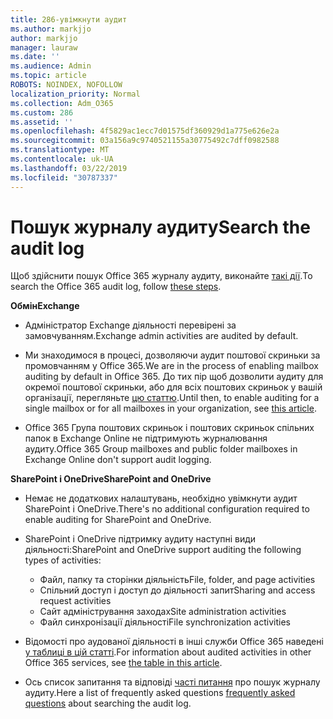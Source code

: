 ```yaml
---
title: 286-увімкнути аудит
ms.author: markjjo
author: markjjo
manager: lauraw
ms.date: ''
ms.audience: Admin
ms.topic: article
ROBOTS: NOINDEX, NOFOLLOW
localization_priority: Normal
ms.collection: Adm_O365
ms.custom: 286
ms.assetid: ''
ms.openlocfilehash: 4f5829ac1ecc7d01575df360929d1a775e626e2a
ms.sourcegitcommit: 03a156a9c9740521155a30775492c7dff0982588
ms.translationtype: MT
ms.contentlocale: uk-UA
ms.lasthandoff: 03/22/2019
ms.locfileid: "30787337"
---
```

# <a name="search-the-audit-log"></a><span data-ttu-id="ca531-102">Пошук журналу аудиту</span><span class="sxs-lookup"><span data-stu-id="ca531-102">Search the audit log</span></span>

<span data-ttu-id="ca531-103">Щоб здійснити пошук Office 365 журналу аудиту, виконайте [такі дії](https://docs.microsoft.com/office365/securitycompliance/search-the-audit-log-in-security-and-compliance#search-the-audit-log).</span><span class="sxs-lookup"><span data-stu-id="ca531-103">To search the Office 365 audit log, follow [these steps](https://docs.microsoft.com/office365/securitycompliance/search-the-audit-log-in-security-and-compliance#search-the-audit-log).</span></span> 

<span data-ttu-id="ca531-104">**Обмін**</span><span class="sxs-lookup"><span data-stu-id="ca531-104">**Exchange**</span></span>

- <span data-ttu-id="ca531-105">Адміністратор Exchange діяльності перевірені за замовчуванням.</span><span class="sxs-lookup"><span data-stu-id="ca531-105">Exchange admin activities are audited by default.</span></span>

- <span data-ttu-id="ca531-106">Ми знаходимося в процесі, дозволяючи аудит поштової скриньки за промовчанням у Office 365.</span><span class="sxs-lookup"><span data-stu-id="ca531-106">We are in the process of enabling mailbox auditing by default in Office 365.</span></span> <span data-ttu-id="ca531-107">До тих пір щоб дозволити аудиту для окремої поштової скриньки, або для всіх поштових скриньок у вашій організації, перегляньте [цю статтю](https://docs.microsoft.com/office365/securitycompliance/enable-mailbox-auditing).</span><span class="sxs-lookup"><span data-stu-id="ca531-107">Until then, to enable auditing for a single mailbox or for all mailboxes in your organization, see  [this article](https://docs.microsoft.com/office365/securitycompliance/enable-mailbox-auditing).</span></span>

- <span data-ttu-id="ca531-108">Office 365 Група поштових скриньок і поштових скриньок спільних папок в Exchange Online не підтримують журналювання аудиту.</span><span class="sxs-lookup"><span data-stu-id="ca531-108">Office 365 Group mailboxes and public folder mailboxes in Exchange Online don't support audit logging.</span></span>

<span data-ttu-id="ca531-109">**SharePoint і OneDrive**</span><span class="sxs-lookup"><span data-stu-id="ca531-109">**SharePoint and OneDrive**</span></span>

- <span data-ttu-id="ca531-110">Немає не додаткових налаштувань, необхідно увімкнути аудит SharePoint і OneDrive.</span><span class="sxs-lookup"><span data-stu-id="ca531-110">There's no additional configuration required to enable auditing for SharePoint and OneDrive.</span></span>

- <span data-ttu-id="ca531-111">SharePoint і OneDrive підтримку аудиту наступні види діяльності:</span><span class="sxs-lookup"><span data-stu-id="ca531-111">SharePoint and OneDrive support auditing the following types of activities:</span></span> 

    - <span data-ttu-id="ca531-112">Файл, папку та сторінки діяльність</span><span class="sxs-lookup"><span data-stu-id="ca531-112">File, folder, and page activities</span></span>
    - <span data-ttu-id="ca531-113">Спільний доступ і доступ до діяльності запит</span><span class="sxs-lookup"><span data-stu-id="ca531-113">Sharing and access request activities</span></span>
    - <span data-ttu-id="ca531-114">Сайт адміністрування заходах</span><span class="sxs-lookup"><span data-stu-id="ca531-114">Site administration activities</span></span>
    - <span data-ttu-id="ca531-115">Файл синхронізації діяльності</span><span class="sxs-lookup"><span data-stu-id="ca531-115">File synchronization activities</span></span>

- <span data-ttu-id="ca531-116">Відомості про аудованої діяльності в інші служби Office 365 наведені [у таблиці в цій статті](https://docs.microsoft.com/office365/securitycompliance/search-the-audit-log-in-security-and-compliance#audited-activities).</span><span class="sxs-lookup"><span data-stu-id="ca531-116">For information about audited activities in other Office 365 services, see  [the table in this article](https://docs.microsoft.com/office365/securitycompliance/search-the-audit-log-in-security-and-compliance#audited-activities).</span></span>

- <span data-ttu-id="ca531-117">Ось список запитання та відповіді [часті питання](https://docs.microsoft.com/office365/securitycompliance/search-the-audit-log-in-security-and-compliance#frequently-asked-questions) про пошук журналу аудиту.</span><span class="sxs-lookup"><span data-stu-id="ca531-117">Here a list of frequently asked questions [frequently asked questions](https://docs.microsoft.com/office365/securitycompliance/search-the-audit-log-in-security-and-compliance#frequently-asked-questions) about searching the audit log.</span></span>